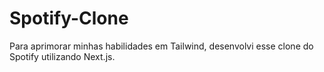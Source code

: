 # Spotify-Clone
Para aprimorar minhas habilidades em Tailwind, desenvolvi esse clone do Spotify utilizando Next.js.

